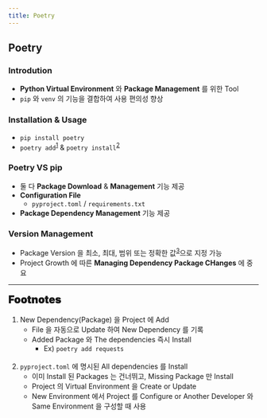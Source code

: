 ```yaml
---
title: Poetry
---
```


## Poetry

### Introdution

- **Python Virtual Environment** 와 **Package Management** 를 위한 Tool
- `pip` 와 `venv` 의 기능을 결합하여 사용 편의성 향상

### Installation & Usage

- `pip install poetry`
- `poetry add`<sup id="add-ref"><a href="#footnote-add">1</a></sup> & `poetry install`<sup id="install-ref"><a href="footnote-install">2</a></sup>

### Poetry VS pip

- 둘 다 **Package Download** & **Management** 기능 제공
- **Configuration File**
  - <code>pyproject.toml</code> / <code>requirements.txt</code>
- **Package Dependency Management** 기능 제공

### Version Management

- Package Version 을 최소, 최대, 범위 또는 정확한 값<sup id="pinning-ref"><a href="footnote-pinning">3</a></sup>으로 지정 가능
- Project Growth 에 따른 **Managing Dependency Package CHanges** 에 중요

---

<span style="display: block; font-size: 1.5em; margin-top: 0.83em; margin-bottom: 0.83em; margin-left: 0; margin-right: 0; font-weight: 900; text-shadow: 0px 0px 0.5px #000">Footnotes</span>

<ol>
  <li>New Dependency(Package) 을 Project 에 Add
    <ul>
      <li> File 을 자동으로 Update 하여 New Dependency 를 기록</li>
      <li>Added Package 와 The dependencies 즉시 Install
        <ul>
          <li>Ex) <code>poetry add requests</code></li>
        </ul>
      </li>
    </ul>
  </li>
  <br>
  <li><code>pyproject.toml</code> 에 명시된 All dependencies 를 Install
    <ul>
      <li>이미 Install 된 Packages 는 건너뛰고, Missing Package 만 Install </li>
      <li>Project 의 Virtual Environment 을 Create or Update</li>
      <li>New Environment 에서 Project 를 Configure or Another Developer 와 Same Environment 을 구성할 때 사용</li>
    </ul></li>
</ol>
